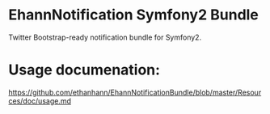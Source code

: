 EhannNotification Symfony2 Bundle
=

Twitter Bootstrap-ready notification bundle for Symfony2.

Usage documenation:
==
https://github.com/ethanhann/EhannNotificationBundle/blob/master/Resources/doc/usage.md